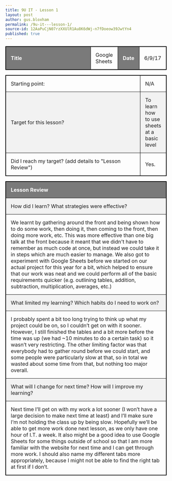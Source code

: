```yaml
---
title: 9U IT - Lesson 1
layout: post
author: gus.bloxham
permalink: /9u-it---lesson-1/
source-id: 12AaPuCjN07rzXXUlR1Au8K6dWj-n7fDoeow39JwtYn4
published: true
---
```


<html>
<head>
<style>
table, th, td {
    border: 1px solid black;
}
table, th, td {
    width: 100%;
}
th, td {
    padding: 15px;
    text-align: left;
}
th {
    background-color: #7a7a7a;
    color: white;
}
tr:nth-child(even) {background-color: #f2f2f2}
</style>
</head>
<body>

<table>
  <tr>
    <th>Title</th>
    <td>Google Sheets</td>
    <th>Date</th>
    <td>6/9/17</td>
  </tr>
</table>


<table>
  <tr>
    <td>Starting point:</td>
    <td>N/A</td>
  </tr>
  <tr>
    <td>Target for this lesson?</td>
    <td>To learn how to use sheets at a basic level</td>
  </tr>
  <tr>
    <td>Did I reach my target? 
(add details to "Lesson Review")</td>
    <td> Yes.</td>
  </tr>
</table>


<table>
  <tr>
    <th>Lesson Review</th>
  </tr>
  <tr>
    <td>How did I learn? What strategies were effective? </td>
  </tr>
  <tr>
    <td>We learnt by gathering around the front and being shown how to do some work, then doing it, then coming to the front, then doing more work, etc. This was more effective than one big talk at the front because it meant that we didn't have to remember as much code at once, but instead we could take it in steps which are much easier to manage. We also got to experiment with Google Sheets before we started on our actual project for this year for a bit, which helped to ensure that our work was neat and we could perform all of the basic requirements quicker (e.g. outlining tables, addition, subtraction, multiplication, averages, etc.)</td>
  </tr>
  <tr>
    <td>What limited my learning? Which habits do I need to work on? </td>
  </tr>
  <tr>
    <td>I probably spent a bit too long trying to think up what my project could be on, so I couldn’t get on with it sooner. However, I still finished the tables and a bit more before the time was up (we had ~10 minutes to do a certain task) so it wasn’t very restricting. The other limiting factor was that everybody had to gather round before we could start, and some people were particularly slow at that, so in total we wasted about some time from that, but nothing too major overall.</td>
  </tr>
  <tr>
    <td>What will I change for next time? How will I improve my learning?</td>
  </tr>
  <tr>
    <td>Next time I’ll get on with my work a lot sooner (I won’t have a large decision to make next time at least) and I’ll make sure I’m not holding the class up by being slow. Hopefully we’ll be able to get more work done next lesson, as we only have one hour of I.T. a week. It also might be a good idea to use Google Sheets for some things outside of school so that I am more familiar with the website for next time and I can get through more work. I should also name my different tabs more appropriately, because I might not be able to find the right tab at first if I don’t.</td>
  </tr>
</table>

</body>
</html>

